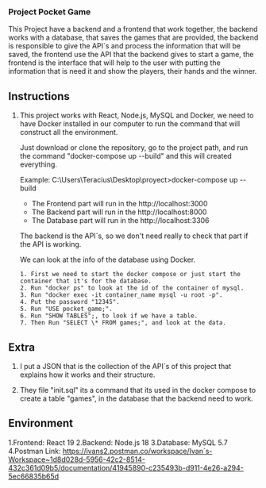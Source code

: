 ### Project Pocket Game

This Project have a backend and a frontend that work together,
the backend works with a database, that saves the games that are
provided, the backend is responsible to give the API´s and process the information that will be saved, the frontend use the API that the backend gives to start a game, the frontend is the interface that will help to the user with putting the information that is need it and show the players, their hands and the winner.

## Instructions

1.  This project works with React, Node.js, MySQL and Docker, we need to have Docker installed in our computer to run the command that will construct all the environment.

    Just download or clone the repository, go to the project path, and run the command "docker-compose up --build" and this will created everything.

    Example:
    C:\Users\Teracius\Desktop\proyect&gt;docker-compose up --build

    - The Frontend part will run in the http://localhost:3000
    - The Backend part will run in the http://localhost:8000
    - The Database part will run in the http://localhost:3306

    The backend is the API´s, so we don't need really to check that part if the API is working.

    We can look at the info of the database using Docker.

        1. First we need to start the docker compose or just start the container that it's for the database.
        2. Run "docker ps" to look at the id of the container of mysql.
        3. Run "docker exec -it container_name mysql -u root -p".
        4. Put the password "12345".
        5. Run "USE pocket_game;".
        6. Run "SHOW TABLES";, to look if we have a table.
        7. Then Run "SELECT \* FROM games;", and look at the data.

## Extra

1. I put a JSON that is the collection of the API´s of this project that explains how it works and their structure.

2. They file "init.sql" its a command that its used in the docker compose to create a table "games", in the database that the backend need to work.

## Environment

1.Frontend: React 19
2.Backend: Node.js 18
3.Database: MySQL 5.7
4.Postman Link: https://ivans2.postman.co/workspace/Ivan´s-Workspace~1d8d028d-5956-42c2-8514-432c361d09b5/documentation/41945890-c235493b-d911-4e26-a294-5ec66835b65d
